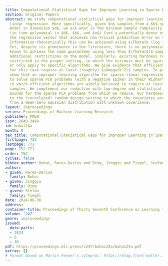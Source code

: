 ```yaml
---
title: Computational-Statistical Gaps for Improper Learning in Sparse Linear Regression
section: Original Papers
abstract: We study computational-statistical gaps for improper learning in sparse
  linear regression. More specifically, given $n$ samples from a $k$-sparse linear
  model in dimension $d$, we ask what is the minimum sample complexity to efficiently
  (in time polynomial in $d$, $k$, and $n$) find a potentially dense estimate for
  the regression vector that achieves non-trivial prediction error on the $n$ samples.
  Information-theoretically this can be achieved using $\Theta(k \log (d/k))$ samples.
  Yet, despite its prominence in the literature, there is no polynomial-time algorithm
  known to achieve the same guarantees using less than $\Theta(d)$ samples without
  additional restrictions on the model. Similarly, existing hardness results are either
  restricted to the proper setting, in which the estimate must be sparse as well,
  or only apply to specific algorithms. We give evidence that efficient algorithms
  for this task require at least (roughly) $\Omega(k^2)$ samples. In particular, we
  show that an improper learning algorithm for sparse linear regression can be used
  to solve sparse PCA problems (with a negative spike) in their Wishart form, in regimes
  in which efficient algorithms are widely believed to require at least $\Omega(k^2)$
  samples. We complement our reduction with low-degree and statistical query lower
  bounds for the sparse PCA problems from which we reduce. Our hardness results apply
  to the (correlated) random design setting in which the covariates are drawn i.i.d.
  from a mean-zero Gaussian distribution with unknown covariance.
layout: inproceedings
series: Proceedings of Machine Learning Research
publisher: PMLR
issn: 2640-3498
id: buhai24a
month: 0
tex_title: Computational-Statistical Gaps for Improper Learning in Sparse Linear Regression
firstpage: 752
lastpage: 771
page: 752-771
order: 752
cycles: false
bibtex_author: Buhai, Rares-Darius and Ding, Jingqiu and Tiegel, Stefan
author:
- given: Rares-Darius
  family: Buhai
- given: Jingqiu
  family: Ding
- given: Stefan
  family: Tiegel
date: 2024-06-30
address:
container-title: Proceedings of Thirty Seventh Conference on Learning Theory
volume: '247'
genre: inproceedings
issued:
  date-parts:
  - 2024
  - 6
  - 30
pdf: https://proceedings.mlr.press/v247/buhai24a/buhai24a.pdf
extras: []
# Format based on Martin Fenner's citeproc: https://blog.front-matter.io/posts/citeproc-yaml-for-bibliographies/
---
```

